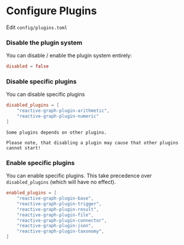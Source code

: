 # Configure Plugins

Edit `config/plugins.toml`

### Disable the plugin system

You can disable / enable the plugin system entirely:

```toml
disabled = false
```

### Disable specific plugins

You can disable specific plugins

```toml
disabled_plugins = [
    "reactive-graph-plugin-arithmetic",
    "reactive-graph-plugin-numeric"
]
```

```admonish bug "Plugin Dependencies"
Some plugins depends on other plugins.

Please note, that disabling a plugin may cause that other plugins cannot start!
```

### Enable specific plugins

You can enable specific plugins. This take precedence over `disabled_plugins` (which will have no effect).

```toml
enabled_plugins = [
    "reactive-graph-plugin-base",
    "reactive-graph-plugin-trigger",
    "reactive-graph-plugin-result",
    "reactive-graph-plugin-file",
    "reactive-graph-plugin-connector",
    "reactive-graph-plugin-json",
    "reactive-graph-plugin-taxonomy",
]
```
